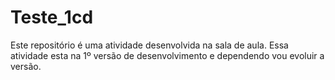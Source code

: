 # Teste_1cd
Este repositório é uma atividade desenvolvida na sala de aula.
Essa atividade esta na 1º versão de desenvolvimento e dependendo vou evoluir a versão.
